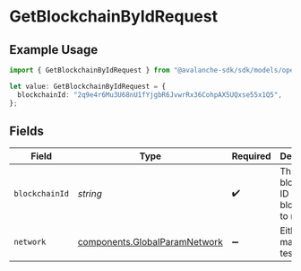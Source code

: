# GetBlockchainByIdRequest

## Example Usage

```typescript
import { GetBlockchainByIdRequest } from "@avalanche-sdk/sdk/models/operations";

let value: GetBlockchainByIdRequest = {
  blockchainId: "2q9e4r6Mu3U68nU1fYjgbR6JvwrRx36CohpAX5UQxse55x1Q5",
};
```

## Fields

| Field                                                                          | Type                                                                           | Required                                                                       | Description                                                                    | Example                                                                        |
| ------------------------------------------------------------------------------ | ------------------------------------------------------------------------------ | ------------------------------------------------------------------------------ | ------------------------------------------------------------------------------ | ------------------------------------------------------------------------------ |
| `blockchainId`                                                                 | *string*                                                                       | :heavy_check_mark:                                                             | The blockchain ID of the blockchain to retrieve.                               | 2q9e4r6Mu3U68nU1fYjgbR6JvwrRx36CohpAX5UQxse55x1Q5                              |
| `network`                                                                      | [components.GlobalParamNetwork](../../models/components/globalparamnetwork.md) | :heavy_minus_sign:                                                             | Either mainnet or testnet/fuji.                                                | mainnet                                                                        |